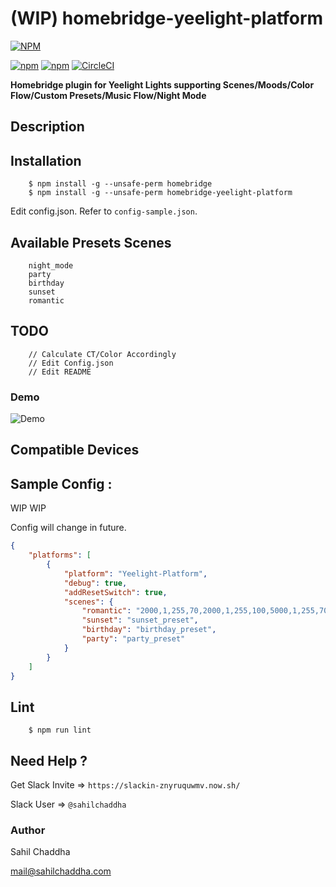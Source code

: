 # (WIP) homebridge-yeelight-platform

[![NPM](https://nodei.co/npm/homebridge-yeelight-platform.png?downloads=true&downloadRank=true&stars=true)](https://nodei.co/npm/homebridge-yeelight-platform/)

[![npm](https://img.shields.io/npm/dm/homebridge-yeelight-platform.svg)](https://www.npmjs.com/package/homebridge-yeelight-platform)
[![npm](https://img.shields.io/npm/v/homebridge-yeelight-platform.svg)](https://www.npmjs.com/package/homebridge-yeelight-platform)
[![CircleCI](https://circleci.com/gh/sahilchaddha/homebridge-yeelight-platform.svg?style=svg)](https://circleci.com/gh/sahilchaddha/homebridge-yeelight-platform)


**Homebridge plugin for Yeelight Lights supporting Scenes/Moods/Color Flow/Custom Presets/Music Flow/Night Mode**

## Description

## Installation

```shell
    $ npm install -g --unsafe-perm homebridge
    $ npm install -g --unsafe-perm homebridge-yeelight-platform
```

Edit config.json. Refer to `config-sample.json`.

## Available Presets Scenes

```
    night_mode
    party
    birthday
    sunset
    romantic
```

## TODO
```
    // Calculate CT/Color Accordingly
    // Edit Config.json
    // Edit README
```

### Demo

![Demo](https://raw.githubusercontent.com/sahilchaddha/homebridge-yeelight-platform/master/demo.gif)

## Compatible Devices

## Sample Config : 

WIP
WIP

Config will change in future.

```json
{
    "platforms": [
        {
            "platform": "Yeelight-Platform",
            "debug": true,
            "addResetSwitch": true,
            "scenes": {
                "romantic": "2000,1,255,70,2000,1,255,100,5000,1,255,70,3000,1,13369548,100,3000,1,13369548,10", // Duration,Mode,RGB/CT,Brightness%,
                "sunset": "sunset_preset",
                "birthday": "birthday_preset",
                "party": "party_preset"
            }
        }
    ]
}
```

## Lint

```shell
    $ npm run lint
```

## Need Help ?

Get Slack Invite => `https://slackin-znyruquwmv.now.sh/`

Slack User => `@sahilchaddha`

### Author

Sahil Chaddha

mail@sahilchaddha.com